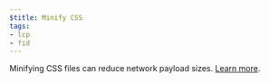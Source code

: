 ```yaml
---
$title: Minify CSS
tags:
- lcp
- fid
---
```

Minifying CSS files can reduce network payload sizes.
[Learn more](https://web.dev/unminified-css/).
